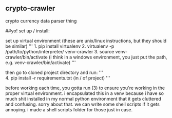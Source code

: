 ## crypto-crawler
crypto currency data parser thing

##yo! set up / install:

set up virtual environment (these are unix/linux instructions, but they should be similar)
''' 
    1. pip install virtualenv
    2. virtualenv -p /path/to/python/interpreter/ venv-crawler
    3. source venv-crawler/bin/activate (i think in a windows environment, you just put the path, e.g. venv-crawler/bin/activate)
'''
  
then go to cloned project directory and run:
'''  
4. pip install -r requirements.txt (in / of project) 
'''

before working each time, you gotta run (3) to ensure you're working in the proper virtual environment. i encapsulated this in a 
venv because i have so much shit installed in my normal python environment that it gets cluttered and confusing. sorry about that. we can write some shell scripts if it gets annoying. i made a shell scripts folder for those just in case. 
  
